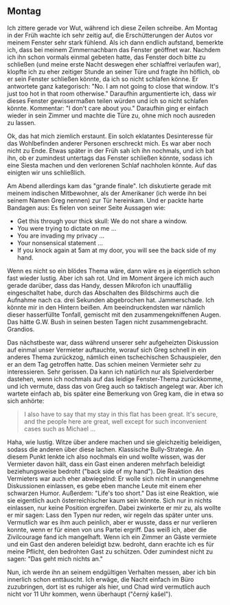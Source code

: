 Montag
------

Ich zittere gerade vor Wut, während ich diese Zeilen schreibe.
Am Montag in der Früh wachte ich sehr zeitig auf,
die Erschütterungen der Autos vor meinem Fenster sehr stark fühlend. 
Als ich dann endlich aufstand, bemerkte ich, dass bei meinem Zimmernachbarn
das Fenster geöffnet war. Nachdem ich ihn schon vormals einmal gebeten hatte,
das Fenster doch bitte zu schließen (und meine erste Nacht deswegen eher
schlaffrei verlaufen war), klopfte ich zu eher zeitiger Stunde an seiner Türe
und fragte ihn höflich, ob er sein Fenster schließen könnte, da ich so nicht
schlafen könne. Er antwortete ganz kategorisch: "No. I am not going to close
that window. It's just too hot in that room otherwise."
Daraufhin argumentierte ich, dass wir dieses Fenster gewissermaßen teilen
würden und ich so nicht schlafen könnte. Kommentar: "I don't care about you."
Daraufhin ging er einfach wieder in sein Zimmer und machte die Türe zu,
ohne mich noch ausreden zu lassen.

Ok, das hat mich ziemlich erstaunt. Ein solch eklatantes Desinteresse für
das Wohlbefinden anderer Personen erschreckt mich. Es war aber noch nicht zu Ende.
Etwas später in der Früh sah ich ihn nochmals, und ich bat ihn, ob er zumindest
untertags das Fenster schließen könnte, sodass ich eine Siesta machen und den
verlorenen Schlaf nachholen könnte. Auf das einigten wir uns schließlich.

Am Abend allerdings kam das "grande finale". Ich diskutierte gerade mit meinem
indischen Mitbewohner, als der Amerikaner (ich werde ihn bei seinem Namen Greg
nennen) zur Tür hereinkam. Und er packte harte Bandagen aus: Es fielen von
seiner Seite Aussagen wie:

* Get this through your thick skull: We do not share a window.
* You were trying to dictate on me ...
* You are invading my privacy ...
* Your nonsensical statement ...
* If you knock again at 5am at my door, you will see the back side of my hand.

Wenn es nicht so ein blödes Thema wäre, dann wäre es ja eigentlich schon
fast wieder lustig. Aber ich sah rot. Und im Moment ärgere ich mich auch gerade
darüber, dass das Handy, dessen Mikrofon ich unauffällig eingeschaltet habe,
durch das Abschalten des Bildschirms auch die Aufnahme nach ca. drei Sekunden
abgebrochen hat. Jammerschade. Ich könnte mir in den Hintern beißen.
Am beeindruckendsten war nämlich dieser hasserfüllte Tonfall, gemischt mit den
zusammengekniffenen Augen. Das hätte G.W. Bush in seinen besten Tagen nicht
zusammengebracht. Grandios.

Das nächstbeste war, dass während unserer sehr aufgeheizten Diskussion
auf einmal unser Vermieter auftauchte, worauf sich Greg schnell in ein
anderes Thema zurückzog, nämlich einen tschechischen Schauspieler,
den er an dem Tag getroffen hatte. Das schien meinen Vermieter sehr zu
interessieren.
Sehr gerissen. Da kann ich natürlich nur als Spielverderber dastehen, wenn ich
nochmals auf das leidige Fenster-Thema zurückkomme, und ich vermute, dass das
von Greg auch so taktisch angelegt war. Aber ich wartete einfach ab,
bis später eine Bemerkung von Greg kam, die in etwa so sich anhörte:

> I also have to say that my stay in this flat has been great. It's secure,
> and the people here are great, well except for such inconvenient cases
> such as Michael ...

Haha, wie lustig. Witze über andere machen und sie gleichzeitig beleidigen,
sodass die anderen über diese lachen. Klassische Bully-Strategie.
An diesem Punkt lenkte ich also nochmals ein und wollte wissen, was
der Vermieter davon hält, dass ein Gast einen anderen mehrfach beleidigt
beziehungsweise bedroht ("back side of my hand").
Die Reaktion des Vermieters war auch eher abwiegelnd: Er wolle sich nicht
in unangenehme Diskussionen einlassen, es gebe eben manche Leute mit einem
eher schwarzen Humor. Außerdem: "Life's too short."
Das ist eine Reaktion, wie sie eigentlich auch österreichischer kaum sein
könnte. Sich nur in nichts einlassen, nur keine Position ergreifen.
Dabei zwinkerte er mir zu, als wollte er mir sagen: Lass den Typen nur reden,
wir regeln das später unter uns. Vermutlich war es ihm auch peinlich,
aber er wusste, dass er nur verlieren konnte, wenn er für einen von uns
Partei ergriff. Das weiß ich, aber die Zivilcourage fand ich mangelhaft.
Wenn ich ein Zimmer an Gäste vermiete und ein Gast den anderen beleidigt
bzw. bedroht, dann erachte ich es für meine Pflicht, den bedrohten Gast
zu schützen. Oder zumindest nicht zu sagen: "Das geht mich nichts an."

Nun, ich werde ihn an seinem endgültigen Verhalten messen, aber ich bin
innerlich schon enttäuscht. Ich erwäge, die Nacht einfach im Büro
zuzubringen, dort ist es ruhiger als hier, und Chad wird vermutlich
auch nicht vor 11 Uhr kommen, wenn überhaupt ("černý kašel").
